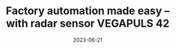 ---
category:
- .nan
date: 2023-06-21
keyword_suggestion: ubuntu install docker
post_inspiration: https://www.fdiforum.net/mag/launches/factory-automation-made-easy-with-radar-sensor-vegapuls-42/
silot_terms: digital automation
title: Factory <b>automation</b> made easy – with radar sensor VEGAPULS 42
---